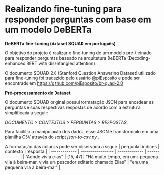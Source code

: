 # Realizando fine-tuning para responder perguntas com base em um modelo DeBERTa
**DeBERTa fine-tuning (dataset SQUAD em português)**

O objetivo do projeto é realizar o fine-tuning de um modelo pré-treinado para responder perguntas baseado na arquitetura DeBERTa (Decoding-enhanced BERT with disentangled attention)

O documento SQUAD 2.0 (Stanford Question Answering Dataset) utilizado para fine-tuning foi traduzido pelo usuário @piEsposito e pode ser encontrado em https://github.com/piEsposito/br-quad-2.0

**Pré-processamento do Dataset**


O documento SQUAD original possui formatação JSON para encadear as perguntas e suas respectivas respostas de acordo com a estrutura simplificada a seguir:

_DOCUMENTO > CONTEXTOS > PERGUNTAS > RESPOSTAS._


Para facilitar a manipulação dos dados, esse JSON é transformado em uma planilha CSV através do script _json-to-csv.py_ .

A formatação das colunas pode ser observada a seguir 
| pergunta| indices | contexto  | resposta | 
| ------------- | ----------------- | ------------- | ------------- |
| "Aonde vivia elias"  |     (15, 47)      | "Há muito tempo, em uma pequena vila à beira-mar, vivia um pescador solitário chamado Elias"   | "em uma pequena vila à beira-mar"  |

